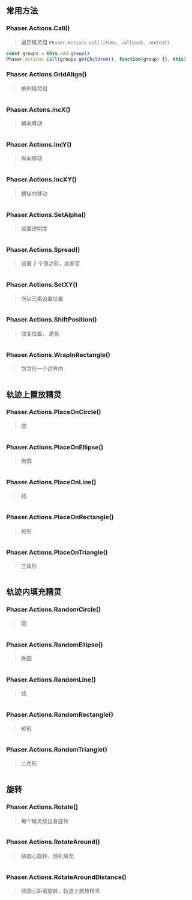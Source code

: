 ## 常用方法

### Phaser.Actions.Call()

> 遍历精灵组
> `Phaser.Actions.Call(items, callback, context)`

```js
const groups = this.add.group()
Phaser.Actions.Call(groups.getChildren(), function(group) {}, this)
```

### Phaser.Actions.GridAlign()

> 排列精灵组

```js
```

### Phaser.Actons.IncX()

> 横向移动

```js
```

### Phaser.Actions.IncY()

> 纵向移动

```js
```

### Phaser.Actions.IncXY()

> 横纵向移动

```js
```

### Phaser.Actions.SetAlpha()

> 设置透明度

```js
```

### Phaser.Actions.Spread()

> 设置 2 个值之前，如渐变

```js
```

### Phaser.Actions.SetXY()

> 所以元素设置位置

```js
```

### Phaser.Actions.ShiftPosition()

> 改变位置， 尾影

```js
```

### Phaser.Actions.WrapInRectangle()

> 包含在一个边界内

```js
```

## 轨迹上置放精灵

### Phaser.Actions.PlaceOnCircle()

> 圆

```js
```

### Phaser.Actions.PlaceOnEllipse()

> 椭圆

```js
```

### Phaser.Actions.PlaceOnLine()

> 线

```js
```

### Phaser.Actions.PlaceOnRectangle()

> 矩形

```js
```

### Phaser.Actions.PlaceOnTriangle()

> 三角形

```js
```

## 轨迹内填充精灵

### Phaser.Actions.RandomCircle()

> 圆

```js
```

### Phaser.Actions.RandomEllipse()

> 椭圆

```js
```

### Phaser.Actions.RandomLine()

> 线

```js
```

### Phaser.Actions.RandomRectangle()

> 矩形

```js
```

### Phaser.Actions.RandomTriangle()

> 三角形

```js
```

## 旋转

### Phaser.Actions.Rotate()

> 每个精灵绕自身旋转

```js
```

### Phaser.Actions.RotateAround()

> 绕圆心旋转，随机填充

```js
```

### Phaser.Actions.RotateAroundDistance()

> 绕圆心距离旋转，轨迹上置放精灵

```js
```
